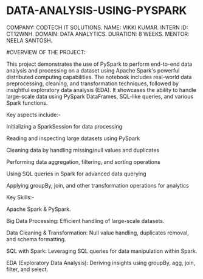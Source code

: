 # DATA-ANALYSIS-USING-PYSPARK

COMPANY: CODTECH IT SOLUTIONS.
NAME: VIKKI KUMAR.
INTERN ID: CT12WNH.
DOMAIN: DATA ANALYTICS.
DURATION: 8 WEEKS.
MENTOR: NEELA SANTOSH.

#OVERVIEW OF THE PROJECT: 

This project demonstrates the use of PySpark to perform end-to-end data analysis and processing on a dataset using Apache Spark's powerful distributed computing capabilities. The notebook includes real-world data preprocessing, cleaning, and transformation techniques, followed by insightful exploratory data analysis (EDA). It showcases the ability to handle large-scale data using PySpark DataFrames, SQL-like queries, and various Spark functions.

Key aspects include:-

Initializing a SparkSession for data processing

Reading and inspecting large datasets using PySpark

Cleaning data by handling missing/null values and duplicates

Performing data aggregation, filtering, and sorting operations

Using SQL queries in Spark for advanced data querying

Applying groupBy, join, and other transformation operations for analytics




Key Skills:-

Apache Spark & PySpark.

Big Data Processing: Efficient handling of large-scale datasets.

Data Cleaning & Transformation: Null value handling, duplicates removal, and schema formatting.

SQL with Spark: Leveraging SQL queries for data manipulation within Spark.

EDA (Exploratory Data Analysis): Deriving insights using groupBy, agg, join, filter, and select.
